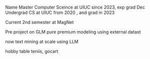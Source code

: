 Name
Master Computer Sceince at UIUC since 2023, exp grad Dec
Undergrad CS at UIUC from 2020 , and grad in 2023

Current 2nd semester at MagNet

Pre project on GLM pure premium modeling using external datast

now text mining at scale using LLM

hobby table teniis, gocart